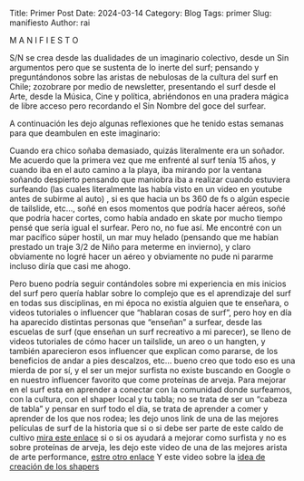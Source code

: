 Title: Primer Post
Date: 2024-03-14
Category: Blog
Tags: primer
Slug: manifiesto
Author: rai

M A N I F I E S T O

S/N se crea desde las dualidades de un imaginario colectivo, desde un Sin
argumentos pero que se sustenta de lo inerte del surf; pensando y
preguntándonos sobre las aristas de nebulosas de la cultura del surf en Chile;
zozobrare por medio de newsletter, presentando el surf desde el Arte, desde la
Música, Cine y política, abriéndonos en una pradera mágica de libre acceso pero
recordando el Sin Nombre del goce del surfear.
 
A continuación les dejo algunas reflexiones que he tenido estas semanas para
que deambulen en este imaginario:

Cuando era chico soñaba demasiado, quizás literalmente era un soñador. Me
acuerdo que la primera vez que me enfrenté al surf tenía 15 años, y cuando iba
en el auto camino a la playa, iba mirando por la ventana soñando despierto
pensando que maniobra iba a realizar cuando estuviera surfeando  (las cuales
literalmente las había visto en un video en youtube antes de subirme al auto) ,
si es que hacia un bs 360 de fs o algún especie de tailslide, etc…, soñé en
esos momentos que podría hacer aéreos, soñé que podría hacer cortes, como había
andado en skate por mucho tiempo pensé que sería igual el surfear. Pero no, no
fue así. Me encontré con un mar pacífico súper hostil, un mar muy helado
(pensando que me habían prestado un traje 3/2 de Niño para meterme en
 invierno), y claro obviamente no logré hacer un aéreo y obviamente no pude ni
pararme incluso diría que casi me ahogo.

Pero bueno podría seguir contándoles sobre mi experiencia en mis inicios del
surf pero quería hablar sobre lo complejo que es el aprendizaje del surf en
todas sus disciplinas, en mi época no existía alguien que te enseñara, o videos
tutoriales o influencer que “hablaran cosas de surf”, pero hoy en día ha
aparecido distintas personas que “enseñan” a surfear, desde las escuelas de
surf (que enseñan un surf recreativo a mi parecer), se lleno de videos
tutoriales de cómo hacer un tailslide, un areo o un hangten, y también
aparecieron esos influencer que explican como pararse, de los beneficios de
andar a pies descalzos, etc…  bueno creo que todo eso es una mierda de por sí,
y el ser un mejor surfista no existe buscando en Google o en nuestro
influencer favorito que come proteínas de arveja. Para mejorar en el surf esta
en aprender a conectar con la comunidad donde surfeamos, con la cultura, con el
shaper local y tu tabla; no se trata de ser un “cabeza de tabla” y pensar en
surf todo el día,  se trata de aprender a comer y aprender de los que nos
rodea; les dejo unos link de una de las mejores películas de surf de la
historia que si o si debe ser parte de este caldo de cultivo
[mira este enlace](https://youtu.be/p18A3CjZTb4?)   si o si os ayudará a mejorar como surfista y no
es sobre proteínas de arveja, les dejo este video de una de las mejores arista
de arte performance, [estre otro enlace](https://youtu.be/2GD5PBK_Bto?si=_E8SPXQYFS2l0i-9.)  Y este
video sobre la [idea de creación de los shapers](https://youtu.be/8R70Db7JCgM?si=2-s_cKYGAWu7-U9h)

